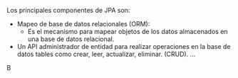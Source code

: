 Los principales componentes de JPA son:
- Mapeo de base de datos relacionales (ORM):
	- Es el mecanismo para mapear objetos de los datos almacenados en una base de datos relacional. 
- Un API administrador de entidad para realizar operaciones en la base de datos tables como crear, leer, actualizar, eliminar. (CRUD).
...

B